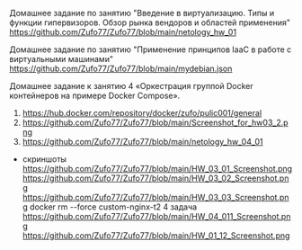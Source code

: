 Домашнее задание по занятию "Введение в виртуализацию. Типы и функции гипервизоров. Обзор рынка вендоров и областей применения"
https://github.com/Zufo77/Zufo77/blob/main/netology_hw_01


Домашнее задание по занятию "Применение принципов IaaC в работе с виртуальными машинами"
https://github.com/Zufo77/Zufo77/blob/main/mydebian.json


Домашнее задание к занятию 4 «Оркестрация группой Docker контейнеров на примере Docker Compose».

1. https://hub.docker.com/repository/docker/zufo/pulic001/general
2. https://github.com/Zufo77/Zufo77/blob/main/Screenshot_for_hw03_2.png
3. https://github.com/Zufo77/Zufo77/blob/main/netology_hw_04_01
  + скриншоты
    https://github.com/Zufo77/Zufo77/blob/main/HW_03_01_Screenshot.png
    https://github.com/Zufo77/Zufo77/blob/main/HW_03_02_Screenshot.png
    https://github.com/Zufo77/Zufo77/blob/main/HW_03_03_Screenshot.png
    docker rm --force custom-nginx-t2
4 задача
https://github.com/Zufo77/Zufo77/blob/main/HW_04_011_Screenshot.png
https://github.com/Zufo77/Zufo77/blob/main/HW_01_12_Screenshot.png

